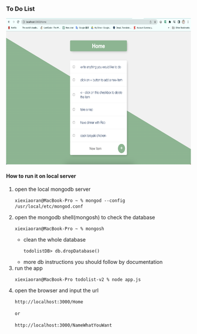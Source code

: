 ### To Do List
<img src="demo/1.png"  width="650" height="400">

#### How to run it on local server
1. open the local mongodb server
    ```
    xiexiaoran@MacBook-Pro ~ % mongod --config /usr/local/etc/mongod.conf
    ```
2. open the mongodb shell(mongosh) to check the database
    ```
    xiexiaoran@MacBook-Pro ~ % mongosh 
    ```
    - clean the whole database
        ```
        todolistDB> db.dropDatabase()
        ```
    - more db instructions you should follow by documentation
3. run the app
    ```
    xiexiaoran@MacBook-Pro todolist-v2 % node app.js
    ```
4. open the browser and input the url
    ```
    http://localhost:3000/Home
    
    or
    
    http://localhost:3000/NameWhatYouWant
    ```

